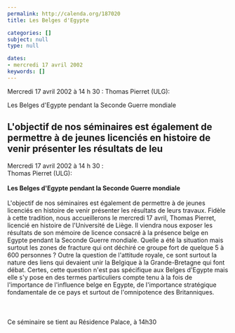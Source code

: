```yaml
---
permalink: http://calenda.org/187020
title: Les Belges d'Egypte

categories: []
subject: null
type: null

dates:
- mercredi 17 avril 2002
keywords: []
---
```

Mercredi 17 avril 2002 à 14 h 30 : Thomas Pierret (ULG):   Les Belges d'Egypte pendant la Seconde Guerre mondiale   L'objectif de nos séminaires est également de permettre à de jeunes licenciés en histoire de venir présenter les résultats de leu
---
Mercredi 17 avril 2002 à 14 h 30 :<br /> Thomas Pierret (ULG): <br /><br /><b>Les Belges d'Egypte pendant la Seconde Guerre mondiale</b> <br /><br /> L'objectif de nos séminaires est également de permettre à de jeunes licenciés en histoire de venir présenter les résultats de leurs travaux. Fidèle à cette tradition, nous accueillerons le mercredi 17 avril, Thomas Pierret, licencié en histoire de l'Université de Liège. Il viendra nous exposer les résultats de son mémoire de licence consacré à la présence belge en Egypte pendant la Seconde Guerre mondiale. Quelle a été la situation mais surtout les zones de fracture qui ont déchiré ce groupe fort de quelque 5 à 600 personnes ? Outre la question de l'attitude royale, ce sont surtout la nature des liens qui devaient unir la Belgique à la Grande-Bretagne qui font débat. Certes, cette question n'est pas spécifique aux Belges d'Egypte mais elle s'y pose en des termes particuliers compte tenu à la fois de l'importance de l'influence belge en Egypte, de l'importance stratégique fondamentale de ce pays et surtout de l'omnipotence des Britanniques. <br /><br /><br /><br />  Ce séminaire se tient au Résidence Palace, à 14h30